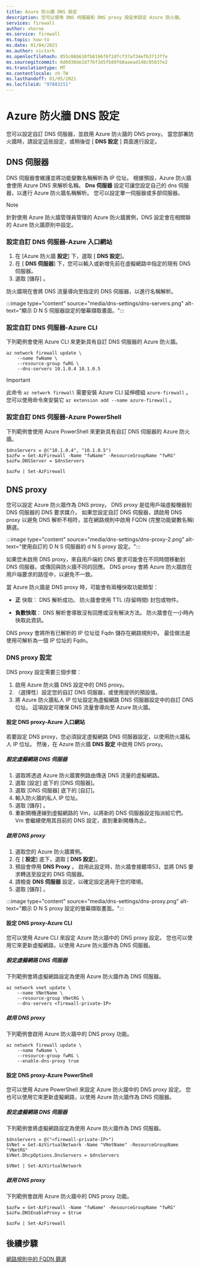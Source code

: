 ```yaml
---
title: Azure 防火牆 DNS 設定
description: 您可以使用 DNS 伺服器和 DNS proxy 設定來設定 Azure 防火牆。
services: firewall
author: vhorne
ms.service: firewall
ms.topic: how-to
ms.date: 01/04/2021
ms.author: victorh
ms.openlocfilehash: 855c06b610fb8166f6f2dfcf37af34efb3713ffe
ms.sourcegitcommit: 6d6030de2d776f3d5fb89f68aaead148c05837e2
ms.translationtype: MT
ms.contentlocale: zh-TW
ms.lasthandoff: 01/05/2021
ms.locfileid: "97883211"
---
```

# <a name="azure-firewall-dns-settings"></a>Azure 防火牆 DNS 設定

您可以設定自訂 DNS 伺服器，並啟用 Azure 防火牆的 DNS proxy。 當您部署防火牆時，請設定這些設定，或稍後從 [ **DNS 設定** ] 頁面進行設定。

## <a name="dns-servers"></a>DNS 伺服器

DNS 伺服器會維護並將功能變數名稱解析為 IP 位址。 根據預設，Azure 防火牆會使用 Azure DNS 來解析名稱。 **Dns 伺服器** 設定可讓您設定自己的 dns 伺服器，以進行 Azure 防火牆名稱解析。 您可以設定單一伺服器或多部伺服器。

> [!NOTE]
> 針對使用 Azure 防火牆管理員管理的 Azure 防火牆實例，DNS 設定會在相關聯的 Azure 防火牆原則中設定。

### <a name="configure-custom-dns-servers---azure-portal"></a>設定自訂 DNS 伺服器-Azure 入口網站

1. 在 [Azure 防火牆 **設定**] 下，選取 [ **DNS 設定**]。
2. 在 [ **DNS 伺服器**] 下，您可以輸入或新增先前在虛擬網路中指定的現有 DNS 伺服器。
3. 選取 [儲存]  。

防火牆現在會將 DNS 流量導向至指定的 DNS 伺服器，以進行名稱解析。

:::image type="content" source="media/dns-settings/dns-servers.png" alt-text="顯示 D N S 伺服器設定的螢幕擷取畫面。":::

### <a name="configure-custom-dns-servers---azure-cli"></a>設定自訂 DNS 伺服器-Azure CLI

下列範例會使用 Azure CLI 來更新具有自訂 DNS 伺服器的 Azure 防火牆。

```azurecli-interactive
az network firewall update \
    --name fwName \ 
    --resource-group fwRG \
    --dns-servers 10.1.0.4 10.1.0.5
```

> [!IMPORTANT]
> 此命令 `az network firewall` 需要安裝 Azure CLI 延伸模組 `azure-firewall` 。 您可以使用命令來安裝它 `az extension add --name azure-firewall` 。 

### <a name="configure-custom-dns-servers---azure-powershell"></a>設定自訂 DNS 伺服器-Azure PowerShell

下列範例會使用 Azure PowerShell 來更新具有自訂 DNS 伺服器的 Azure 防火牆。

```azurepowershell
$dnsServers = @("10.1.0.4", "10.1.0.5")
$azFw = Get-AzFirewall -Name "fwName" -ResourceGroupName "fwRG"
$azFw.DNSServer = $dnsServers

$azFw | Set-AzFirewall
```

## <a name="dns-proxy"></a>DNS proxy

您可以設定 Azure 防火牆作為 DNS proxy。 DNS proxy 是從用戶端虛擬機器到 DNS 伺服器的 DNS 要求媒介。 如果您設定自訂 DNS 伺服器，請啟用 DNS proxy 以避免 DNS 解析不相符，並在網路規則中啟用 FQDN (完整功能變數名稱) 篩選。

:::image type="content" source="media/dns-settings/dns-proxy-2.png" alt-text="使用自訂的 D N S 伺服器的 d N S proxy 設定。":::


如果您未啟用 DNS proxy，來自用戶端的 DNS 要求可能會在不同時間移動到 DNS 伺服器，或傳回與防火牆不同的回應。 DNS proxy 會將 Azure 防火牆放在用戶端要求的路徑中，以避免不一致。

當 Azure 防火牆是 DNS proxy 時，可能會有兩種快取功能類型：

- **正** 快取： DNS 解析成功。 防火牆會使用 TTL (存留時間) 封包或物件。 

- **負數快取**： DNS 解析會導致沒有回應或沒有解決方法。 防火牆會在一小時內快取此資訊。

DNS proxy 會將所有已解析的 IP 位址從 Fqdn 儲存在網路規則中。 最佳做法是使用可解析為一個 IP 位址的 Fqdn。  

### <a name="dns-proxy-configuration"></a>DNS proxy 設定

DNS proxy 設定需要三個步驟：
1. 啟用 Azure 防火牆 DNS 設定中的 DNS proxy。
2. （選擇性）設定您的自訂 DNS 伺服器，或使用提供的預設值。
3. 將 Azure 防火牆私人 IP 位址設定為虛擬網路 DNS 伺服器設定中的自訂 DNS 位址。 這項設定可確保 DNS 流量會導向至 Azure 防火牆。

#### <a name="configure-dns-proxy---azure-portal"></a>設定 DNS proxy-Azure 入口網站

若要設定 DNS proxy，您必須設定虛擬網路 DNS 伺服器設定，以使用防火牆私人 IP 位址。 然後，在 Azure 防火牆 **DNS 設定** 中啟用 DNS proxy。

##### <a name="configure-virtual-network-dns-servers"></a>設定虛擬網路 DNS 伺服器 

1. 選取將透過 Azure 防火牆實例路由傳送 DNS 流量的虛擬網路。
2. 選取 [設定] 底下的 [DNS 伺服器]。
3. 選取 [DNS 伺服器] 底下的 [自訂]。
4. 輸入防火牆的私人 IP 位址。
5. 選取 [儲存]  。
6. 重新開機連線到虛擬網路的 Vm，以將新的 DNS 伺服器設定指派給它們。 Vm 會繼續使用其目前的 DNS 設定，直到重新開機為止。

##### <a name="enable-dns-proxy"></a>啟用 DNS proxy

1. 選取您的 Azure 防火牆實例。
2. 在 [ **設定**] 底下，選取 [ **DNS 設定**]。
3. 預設會停用 **DNS Proxy** 。 啟用此設定時，防火牆會接聽埠53，並將 DNS 要求轉送至設定的 DNS 伺服器。
4. 請檢查 **DNS 伺服器** 設定，以確定設定適用于您的環境。
5. 選取 [儲存]  。

:::image type="content" source="media/dns-settings/dns-proxy.png" alt-text="顯示 D N S proxy 設定的螢幕擷取畫面。":::

#### <a name="configure-dns-proxy---azure-cli"></a>設定 DNS proxy-Azure CLI

您可以使用 Azure CLI 來設定 Azure 防火牆中的 DNS proxy 設定。 您也可以使用它來更新虛擬網路，以使用 Azure 防火牆作為 DNS 伺服器。

##### <a name="configure-virtual-network-dns-servers"></a>設定虛擬網路 DNS 伺服器

下列範例會將虛擬網路設定為使用 Azure 防火牆作為 DNS 伺服器。
 
```azurecli-interactive
az network vnet update \
    --name VNetName \ 
    --resource-group VNetRG \
    --dns-servers <firewall-private-IP>
```

##### <a name="enable-dns-proxy"></a>啟用 DNS proxy

下列範例會啟用 Azure 防火牆中的 DNS proxy 功能。

```azurecli-interactive
az network firewall update \
    --name fwName \ 
    --resource-group fwRG \
    --enable-dns-proxy true
```

#### <a name="configure-dns-proxy---azure-powershell"></a>設定 DNS proxy-Azure PowerShell

您可以使用 Azure PowerShell 來設定 Azure 防火牆中的 DNS proxy 設定。 您也可以使用它來更新虛擬網路，以使用 Azure 防火牆作為 DNS 伺服器。

##### <a name="configure-virtual-network-dns-servers"></a>設定虛擬網路 DNS 伺服器

下列範例會將虛擬網路設定為使用 Azure 防火牆作為 DNS 伺服器。

```azurepowershell
$dnsServers = @("<firewall-private-IP>")
$VNet = Get-AzVirtualNetwork -Name "VNetName" -ResourceGroupName "VNetRG"
$VNet.DhcpOptions.DnsServers = $dnsServers

$VNet | Set-AzVirtualNetwork
```

##### <a name="enable-dns-proxy"></a>啟用 DNS proxy

下列範例會啟用 Azure 防火牆中的 DNS proxy 功能。

```azurepowershell
$azFw = Get-AzFirewall -Name "fwName" -ResourceGroupName "fwRG"
$azFw.DNSEnableProxy = $true

$azFw | Set-AzFirewall
```

## <a name="next-steps"></a>後續步驟

[網路規則中的 FQDN 篩選](fqdn-filtering-network-rules.md)
